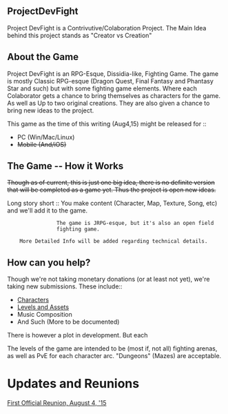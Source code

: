 ## ProjectDevFight

Project DevFight is a Contrivutive/Colaboration Project.
The Main Idea behind this project stands as "Creator vs Creation"

## About the Game

Project DevFight is an RPG-Esque, Dissidia-like, Fighting Game.
The game is  mostly Classic RPG-esque (Dragon Quest, Final Fantasy and
Phantasy Star and such) but with some fighting game elements.
Where each Colaborator gets a chance to bring themselves as characters
for the game. As well as Up to two original creations. They are also
given a chance to bring new ideas to the project.

This game as the time of this writing (Aug4,15) might be released for ::
* PC (Win/Mac/Linux)
* ~~Mobile (And/iOS)~~

## The Game -- How it Works
~~Though as of current, this is just one big idea, there is no definite
version that will be completed as a game yet. Thus the project is open
new ideas.~~

Long story short :: You make content (Character, Map, Texture, Song, etc)
                    and we'll add it to the game.

                    The game is JRPG-esque, but it's also an open field
                    fighting game.

        More Detailed Info will be added regarding technical details.



## How can you help?
Though we're not taking monetary donations (or at least not yet),
we're taking new submissions. These include::
* [Characters](./Documentation/CharacterSubmission.md)
* [Levels and Assets](./Documentation/LevelSubmission.md)
* Music Composition
* And Such (More to be documented)

There is however a plot in development. But each

The levels of the game are intended to be (most if, not all) fighting
arenas, as well as PvE for each character arc. "Dungeons" (Mazes) are
acceptable.


# Updates and Reunions

[First Official Reunion, August 4, '15](./Reunions/August4.md)
